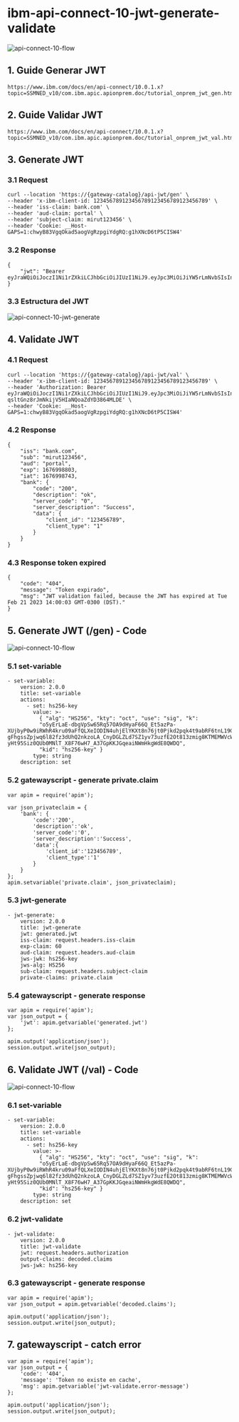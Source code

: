 # ibm-api-connect-10-jwt-generate-validate

![api-connect-10-flow](api-connect-10-flow.png)

## 1. Guide Generar JWT
```
https://www.ibm.com/docs/en/api-connect/10.0.1.x?topic=SSMNED_v10/com.ibm.apic.apionprem.doc/tutorial_onprem_jwt_gen.htm
```

## 2. Guide Validar JWT
```
https://www.ibm.com/docs/en/api-connect/10.0.1.x?topic=SSMNED_v10/com.ibm.apic.apionprem.doc/tutorial_onprem_jwt_val.htm
```

## 3. Generate JWT 

### 3.1 Request
```
curl --location 'https://{gateway-catalog}/api-jwt/gen' \
--header 'x-ibm-client-id: 123456789123456789123456789123456789' \
--header 'iss-claim: bank.com' \
--header 'aud-claim: portal' \
--header 'subject-claim: mirut123456' \
--header 'Cookie: __Host-GAPS=1:chwyB83VgqOkad5aogVgRzpgiYdgRQ:g1hXNcD6tP5CISW4'
```

### 3.2 Response
```
{
    "jwt": "Bearer eyJraWQiOiJoczI1Ni1rZXkiLCJhbGciOiJIUzI1NiJ9.eyJpc3MiOiJiYW5rLmNvbSIsInN1YiI6Im1pcnV0MTIzNDU2IiwiYXVkIjoicG9ydGFsIiwiZXhwIjoxNjc2OTk4NTkxLCJpYXQiOjE2NzY5OTg1MzEsImJhbmsiOnsiY29kZSI6IjIwMCIsImRlc2NyaXB0aW9uIjoib2siLCJzZXJ2ZXJfY29kZSI6IjAiLCJzZXJ2ZXJfZGVzY3JpcHRpb24iOiJTdWNjZXNzIiwiZGF0YSI6eyJjbGllbnRfaWQiOiIxMjM0NTY3ODkiLCJjbGllbnRfdHlwZSI6IjEifX19.YWoDAU0ZwjvM6DchQN94Rd6CwLrWLlQjyozbRMDhQzw"
}
```

### 3.3 Estructura del JWT

![api-connect-10-jwt-generate](jwt-generate.png)

## 4. Validate JWT

### 4.1 Request
```
curl --location 'https://{gateway-catalog}/api-jwt/val' \
--header 'x-ibm-client-id: 123456789123456789123456789123456789' \
--header 'Authorization: Bearer eyJraWQiOiJoczI1Ni1rZXkiLCJhbGciOiJIUzI1NiJ9.eyJpc3MiOiJiYW5rLmNvbSIsInN1YiI6Im1pcnV0MTIzNDU2IiwiYXVkIjoicG9ydGFsIiwiZXhwIjoxNjc2OTk4ODAzLCJpYXQiOjE2NzY5OTg3NDMsImJhbmsiOnsiY29kZSI6IjIwMCIsImRlc2NyaXB0aW9uIjoib2siLCJzZXJ2ZXJfY29kZSI6IjAiLCJzZXJ2ZXJfZGVzY3JpcHRpb24iOiJTdWNjZXNzIiwiZGF0YSI6eyJjbGllbnRfaWQiOiIxMjM0NTY3ODkiLCJjbGllbnRfdHlwZSI6IjEifX19._2rd4n-qsltGnz8rJmNkijV5HIaNQoaZdYD3864MLDE' \
--header 'Cookie: __Host-GAPS=1:chwyB83VgqOkad5aogVgRzpgiYdgRQ:g1hXNcD6tP5CISW4'
```

### 4.2 Response
```
{
    "iss": "bank.com",
    "sub": "mirut123456",
    "aud": "portal",
    "exp": 1676998803,
    "iat": 1676998743,
    "bank": {
        "code": "200",
        "description": "ok",
        "server_code": "0",
        "server_description": "Success",
        "data": {
            "client_id": "123456789",
            "client_type": "1"
        }
    }
}
```

### 4.3 Response token expired
```
{
    "code": "404",
    "message": "Token expirado",
    "msg": "JWT validation failed, because the JWT has expired at Tue Feb 21 2023 14:00:03 GMT-0300 (DST)."
}
```

## 5. Generate JWT (/gen) - Code

![api-connect-10-flow](api-connect-10-flow.png)

### 5.1 set-variable
```
- set-variable:
	version: 2.0.0
	title: set-variable
	actions:
	  - set: hs256-key
		value: >-
		  { "alg": "HS256", "kty": "oct", "use": "sig", "k":
		  "o5yErLaE-dbgVpSw65Rq57OA9dHyaF66Q_Et5azPa-XUjbyP0w9iRWhR4kru09aFfQLXeIODIN4uhjElYKXt8n76jt0Pjkd2pqk4t9abRF6tnL19GV4pflfL6uvVKkP4weOh39tqHt4TmkBgF2P-gFhgssZpjwq6l82fz3dUhQ2nkzoLA_CnyDGLZLd7SZ1yv73uzfE2Ot813zmig8KTMEMWVcWSDvy61F06vs_6LURcq_IEEevUiubBxG5S2akNnWigfpbhWYjMI5M22FOCpdcDBt4L7K1-yHt95Siz0QUb0MNlT_X8F76wH7_A37GpKKJGqeaiNWmHkgWdE8QWDQ",
		  "kid": "hs256-key" }
		type: string
	description: set
```

### 5.2 gatewayscript - generate private.claim
```
var apim = require('apim');

var json_privateclaim = {
	'bank': {
		'code':'200',
		'description':'ok',
		'server_code':'0',
		'server_description':'Success',
		'data':{
			'client_id':'123456789',
			'client_type':'1'
		}
	}	
};
apim.setvariable('private.claim', json_privateclaim);
```

### 5.3 jwt-generate
```
- jwt-generate:
	version: 2.0.0
	title: jwt-generate
	jwt: generated.jwt
	iss-claim: request.headers.iss-claim
	exp-claim: 60
	aud-claim: request.headers.aud-claim
	jws-jwk: hs256-key
	jws-alg: HS256
	sub-claim: request.headers.subject-claim
	private-claims: private.claim
```

### 5.4 gatewayscript - generate response
```
var apim = require('apim');
var json_output = {
	'jwt': apim.getvariable('generated.jwt')
};

apim.output('application/json');
session.output.write(json_output);
```

## 6. Validate JWT (/val) - Code

![api-connect-10-flow](api-connect-10-flow.png)

### 6.1 set-variable
```
- set-variable:
	version: 2.0.0
	title: set-variable
	actions:
	  - set: hs256-key
		value: >-
		  { "alg": "HS256", "kty": "oct", "use": "sig", "k":
		  "o5yErLaE-dbgVpSw65Rq57OA9dHyaF66Q_Et5azPa-XUjbyP0w9iRWhR4kru09aFfQLXeIODIN4uhjElYKXt8n76jt0Pjkd2pqk4t9abRF6tnL19GV4pflfL6uvVKkP4weOh39tqHt4TmkBgF2P-gFhgssZpjwq6l82fz3dUhQ2nkzoLA_CnyDGLZLd7SZ1yv73uzfE2Ot813zmig8KTMEMWVcWSDvy61F06vs_6LURcq_IEEevUiubBxG5S2akNnWigfpbhWYjMI5M22FOCpdcDBt4L7K1-yHt95Siz0QUb0MNlT_X8F76wH7_A37GpKKJGqeaiNWmHkgWdE8QWDQ",
		  "kid": "hs256-key" }
		type: string
	description: set
```

### 6.2 jwt-validate
```
- jwt-validate:
	version: 2.0.0
	title: jwt-validate
	jwt: request.headers.authorization
	output-claims: decoded.claims
	jws-jwk: hs256-key
```

### 6.3 gatewayscript - generate response
```
var apim = require('apim');
var json_output = apim.getvariable('decoded.claims');

apim.output('application/json');
session.output.write(json_output);
```
## 7. gatewayscript - catch error

```
var apim = require('apim');
var json_output = {
	'code': '404',
	'message': 'Token no existe en cache',
	'msg': apim.getvariable('jwt-validate.error-message')
};

apim.output('application/json');
session.output.write(json_output);
```